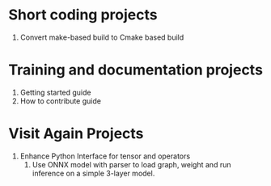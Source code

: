 # Short coding projects

1. Convert make-based build to Cmake based build

# Training and documentation projects
1. Getting started guide
1. How to contribute guide

# Visit Again Projects
1. Enhance Python Interface for tensor and operators 
   1. Use ONNX model with parser to load graph, weight and run inference on a simple 3-layer model.
